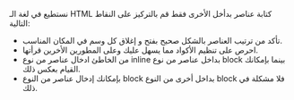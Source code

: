 نستطيع في لغة الـ HTML كتابة عناصر بدأخل الأخرى فقط قم بالتركيز على النقاط التالية:

* تأكد من ترتيب العناصر بالشكل صحيح بفتح و إغلاق كل وسم في المكان المناسب.
* احرص على تنظيم الأكواد مما يسهل عليك وعلى المطورين الأخرين قرأتها.
* من الخاطئ ادخال عناصر من نوع inline بداخل عناصر من نوع block بينما بإمكانك القيام بعكس ذلك.
* بإمكانك إدخال عناصر من النوع block بداخل أخرى من النوع block فلا مشكلة في ذلك.
